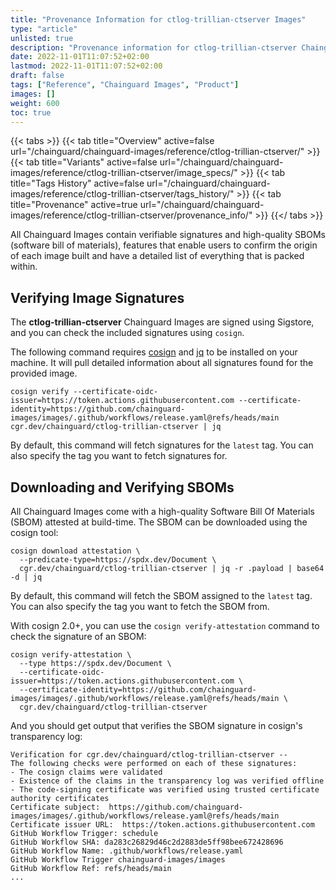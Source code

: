 ```yaml
---
title: "Provenance Information for ctlog-trillian-ctserver Images"
type: "article"
unlisted: true
description: "Provenance information for ctlog-trillian-ctserver Chainguard Image"
date: 2022-11-01T11:07:52+02:00
lastmod: 2022-11-01T11:07:52+02:00
draft: false
tags: ["Reference", "Chainguard Images", "Product"]
images: []
weight: 600
toc: true
---
```


{{< tabs >}}
{{< tab title="Overview" active=false url="/chainguard/chainguard-images/reference/ctlog-trillian-ctserver/" >}}
{{< tab title="Variants" active=false url="/chainguard/chainguard-images/reference/ctlog-trillian-ctserver/image_specs/" >}}
{{< tab title="Tags History" active=false url="/chainguard/chainguard-images/reference/ctlog-trillian-ctserver/tags_history/" >}}
{{< tab title="Provenance" active=true url="/chainguard/chainguard-images/reference/ctlog-trillian-ctserver/provenance_info/" >}}
{{</ tabs >}}

All Chainguard Images contain verifiable signatures and high-quality SBOMs (software bill of materials), features that enable users to confirm the origin of each image built and have a detailed list of everything that is packed within.

## Verifying Image Signatures
The **ctlog-trillian-ctserver** Chainguard Images are signed using Sigstore, and you can check the included signatures using `cosign`.

The following command requires [cosign](https://docs.sigstore.dev/cosign/overview/) and [jq](https://stedolan.github.io/jq/) to be installed on your machine. It will pull detailed information about all signatures found for the provided image.

```shell
cosign verify --certificate-oidc-issuer=https://token.actions.githubusercontent.com --certificate-identity=https://github.com/chainguard-images/images/.github/workflows/release.yaml@refs/heads/main cgr.dev/chainguard/ctlog-trillian-ctserver | jq
```

By default, this command will fetch signatures for the `latest` tag. You can also specify the tag you want to fetch signatures for.

## Downloading and Verifying SBOMs

All Chainguard Images come with a high-quality Software Bill Of Materials (SBOM) attested at build-time. The SBOM can be downloaded using the cosign tool:

```shell
cosign download attestation \
  --predicate-type=https://spdx.dev/Document \
  cgr.dev/chainguard/ctlog-trillian-ctserver | jq -r .payload | base64 -d | jq
```
By default, this command will fetch the SBOM assigned to the `latest` tag. You can also specify the tag you want to fetch the SBOM from.

With cosign 2.0+, you can use the `cosign verify-attestation` command to check the signature of an SBOM:

```shell
cosign verify-attestation \
  --type https://spdx.dev/Document \
  --certificate-oidc-issuer=https://token.actions.githubusercontent.com \
  --certificate-identity=https://github.com/chainguard-images/images/.github/workflows/release.yaml@refs/heads/main \
  cgr.dev/chainguard/ctlog-trillian-ctserver
```

And you should get output that verifies the SBOM signature in cosign's transparency log:

```
Verification for cgr.dev/chainguard/ctlog-trillian-ctserver --
The following checks were performed on each of these signatures:
- The cosign claims were validated
- Existence of the claims in the transparency log was verified offline
- The code-signing certificate was verified using trusted certificate authority certificates
Certificate subject:  https://github.com/chainguard-images/images/.github/workflows/release.yaml@refs/heads/main
Certificate issuer URL:  https://token.actions.githubusercontent.com
GitHub Workflow Trigger: schedule
GitHub Workflow SHA: da283c26829d46c2d2883de5ff98bee672428696
GitHub Workflow Name: .github/workflows/release.yaml
GitHub Workflow Trigger chainguard-images/images
GitHub Workflow Ref: refs/heads/main
...
```
